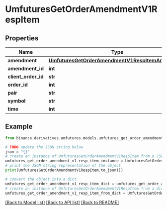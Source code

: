 # UmfuturesGetOrderAmendmentV1RespItem


## Properties

Name | Type | Description | Notes
------------ | ------------- | ------------- | -------------
**amendment** | [**UmfuturesGetOrderAmendmentV1RespItemAmendment**](UmfuturesGetOrderAmendmentV1RespItemAmendment.md) |  | [optional] 
**amendment_id** | **int** |  | [optional] 
**client_order_id** | **str** |  | [optional] 
**order_id** | **int** |  | [optional] 
**pair** | **str** |  | [optional] 
**symbol** | **str** |  | [optional] 
**time** | **int** |  | [optional] 

## Example

```python
from binance.derivatives.umfutures.models.umfutures_get_order_amendment_v1_resp_item import UmfuturesGetOrderAmendmentV1RespItem

# TODO update the JSON string below
json = "{}"
# create an instance of UmfuturesGetOrderAmendmentV1RespItem from a JSON string
umfutures_get_order_amendment_v1_resp_item_instance = UmfuturesGetOrderAmendmentV1RespItem.from_json(json)
# print the JSON string representation of the object
print(UmfuturesGetOrderAmendmentV1RespItem.to_json())

# convert the object into a dict
umfutures_get_order_amendment_v1_resp_item_dict = umfutures_get_order_amendment_v1_resp_item_instance.to_dict()
# create an instance of UmfuturesGetOrderAmendmentV1RespItem from a dict
umfutures_get_order_amendment_v1_resp_item_from_dict = UmfuturesGetOrderAmendmentV1RespItem.from_dict(umfutures_get_order_amendment_v1_resp_item_dict)
```
[[Back to Model list]](../README.md#documentation-for-models) [[Back to API list]](../README.md#documentation-for-api-endpoints) [[Back to README]](../README.md)


